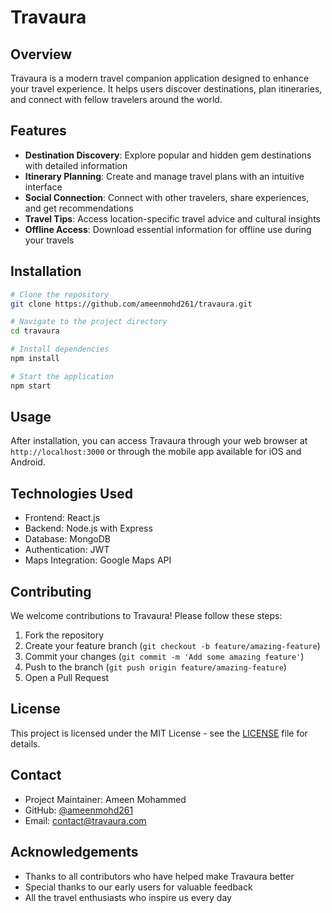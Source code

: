 # Travaura

## Overview
Travaura is a modern travel companion application designed to enhance your travel experience. It helps users discover destinations, plan itineraries, and connect with fellow travelers around the world.

## Features
- **Destination Discovery**: Explore popular and hidden gem destinations with detailed information
- **Itinerary Planning**: Create and manage travel plans with an intuitive interface
- **Social Connection**: Connect with other travelers, share experiences, and get recommendations
- **Travel Tips**: Access location-specific travel advice and cultural insights
- **Offline Access**: Download essential information for offline use during your travels

## Installation
```bash
# Clone the repository
git clone https://github.com/ameenmohd261/travaura.git

# Navigate to the project directory
cd travaura

# Install dependencies
npm install

# Start the application
npm start
```

## Usage
After installation, you can access Travaura through your web browser at `http://localhost:3000` or through the mobile app available for iOS and Android.

## Technologies Used
- Frontend: React.js
- Backend: Node.js with Express
- Database: MongoDB
- Authentication: JWT
- Maps Integration: Google Maps API

## Contributing
We welcome contributions to Travaura! Please follow these steps:

1. Fork the repository
2. Create your feature branch (`git checkout -b feature/amazing-feature`)
3. Commit your changes (`git commit -m 'Add some amazing feature'`)
4. Push to the branch (`git push origin feature/amazing-feature`)
5. Open a Pull Request

## License
This project is licensed under the MIT License - see the [LICENSE](LICENSE) file for details.

## Contact
- Project Maintainer: Ameen Mohammed
- GitHub: [@ameenmohd261](https://github.com/ameenmohd261)
- Email: contact@travaura.com

## Acknowledgements
- Thanks to all contributors who have helped make Travaura better
- Special thanks to our early users for valuable feedback
- All the travel enthusiasts who inspire us every day
